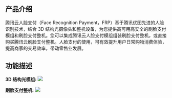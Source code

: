 ## 产品介绍
腾讯云人脸支付（Face Recognition Payment，FRP）基于腾讯优图先进的人脸识别技术，结合 3D 结构光摄像头和整机设备，为您提供高可用高安全的刷脸支付模组和刷脸支付整机。您可以集成腾讯云人脸支付模组组装刷脸支付整机，或直接购买腾讯云刷脸支付整机。人脸支付的使用，可有效提升用户日常购物消费体验，提高商家的交易效率，带动零售业发展。


## 功能描述
**3D 结构光模组:**
![](https://main.qcloudimg.com/raw/dde858475cf697e06a77d9e779c77444.png)

**刷脸支付整机:**
![](https://main.qcloudimg.com/raw/b13d84873d49e019df965d2607b0d366.png)

